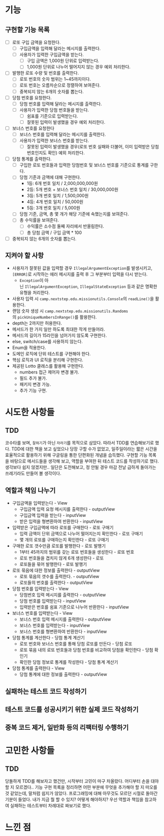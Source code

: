 # 기능
## 구현할 기능 목록
- [ ] 로또 구입 금액을 요청한다.
	- [ ] 구입금액을 입력해 달라는 메시지를 출력한다.
	- [ ] 사용자가 입력한 구입금액을 받는다.
		- [ ] 구입 금액은 1,000원 단위로 입력받는다.
		- [ ] 1,000원 단위로 나누어 떨어지지 않는 경우 예외 처리한다. 
- [ ] 발행한 로또 수량 및 번호를 출력한다.
	- [ ] 로또 번호의 숫자 범위는 1~45까지이다.
	- [ ] 로또 번호는 오름차순으로 정렬하여 보여준다.
	- [ ] 중복되지 않는 6개의 숫자를 뽑는다.
- [ ] 당첨 번호를 요청한다.
	- [ ] 당첨 번호를 입력해 달라는 메시지를 출력한다.
	- [ ] 사용자가 입력한 당첨 번호들을 받는다.
		- [ ] 쉼표를 기준으로 입력받는다.
		- [ ] 잘못된 입력이 발생했을 경우 예외 처리한다.
- [ ] 보너스 번호를 요청한다
	- [ ] 보너스 번호를 입력해 달라는 메시지를 출력한다.
	- [ ] 사용자가 입력한 보너스 번호를 받는다.
		- [ ] 잘못된 입력이 발생했을 경우(로또 번호 실패와 더불어, 이미 입력받은 당첨번호인지도 확인) 예외 처리한다.
- [ ] 당첨 통계를 출력한다.
	- [ ] 구입한 로또 번호들과 입력한 당첨번호 및 보너스 번호를 기준으로 통계를 구한다.
	- [ ] 당첨 기준과 금액에 대해 구현한다.
		- 1등: 6개 번호 일치 / 2,000,000,000원
		- 2등: 5개 번호 + 보너스 번호 일치 / 30,000,000원
		- 3등: 5개 번호 일치 / 1,500,000원
		- 4등: 4개 번호 일치 / 50,000원
		- 5등: 3개 번호 일치 / 5,000원
	- [ ] 당첨 기준, 금액, 총 몇 개가 해당 기준에 속했는지를 보여준다.
	- [ ] 총 수익률을 보여준다.
		- [ ] 수익률은 소수점 둘째 자리에서 반올림한다.
		- [ ] 총 당첨 금액 / 구입 금액 * 100
- [ ] 중복되지 않는 6개의 숫자를 뽑는다.
## 지켜야 할 사항
- 사용자가 잘못된 값을 입력할 경우 `IllegalArgumentException`를 발생시키고, `[ERROR]`로 시작하는 에러 메시지를 출력 후 그 부분부터 입력을 다시 받는다.
	- `Exception`이 아닌 `IllegalArgumentException`, `IllegalStateException` 등과 같은 명확한 유형을 처리한다.
- 사용자 입력 시 `camp.nextstep.edu.missionutils.Console`의 `readLine()`을 활용한다.
- 랜덤 숫자 생성 시 `camp.nextstep.edu.missionutils.Randoms`의 `pickUniqueNumbersInRange()`를 활용한다.
- depth는 2까지만 허용한다.
- 메서드가 한 가지 일만 하도록 최대한 작게 만들어라.
- 메서드의 길이가 15라인을 넘어가지 않도록 구현한다.
- else, switch/case를 사용하지 않는다.
- Enum을 적용한다.
- 도메인 로직에 단위 테스트를 구현해야 한다.
- 핵심 로직과 UI 로직을 분리해 구현한다.
- 제공된 Lotto 클래스를 활용해 구현한다.
	- numbers 접근 제어자 변경 불가.
	- 필드 추가 불가.
	- 패키지 변경 가능.
	- 추가 기능 구현.
# 시도한 사항들
## TDD
코수타를 보며, `잘하기`가 아닌 `자라기`를 목적으로 삼았다. 따라서 TDD를 연습해보기로 했다.
TDD에 대한 책을 보고 싶었으나 당장 구할 수가 없었고, 일주일이라는 짧은 시간을 효율적으로 활용하기 위해 구글링을 통한 단편화된 개념을 습득했다.
구현할 기능 목록을 바탕으로 메서드들을 생각해 보고, 역할을 부여한 뒤 테스트 코드를 작성하기로 했다.
생각보다 쉽지 않겠지만.. 일단은 도전해보고, 정 안될 경우 마감 전날 급하게 돌아가는 쓰레기라도 만들어 볼 생각이다.
## 역할과 책임 나누기
- 구입금액을 입력받는다 - View
	- 구입금액 입력 요청 메시지를 출력한다 - outputView
	- 구입금액 입력을 받는다 - inputView
	- 받은 입력을 형변환하여 반환한다 - inputView
- 입력받은 구입금액에 따라 로또를 구매한다 - 로또 구매기
	- 입력 금액이 단위 금액으로 나누어 떨어지는지 확인한다 - 로또 구매기
	- 몇 개의 로또를 구매하는지 확인한다 - 로또 구매기
- 구매한 로또 갯수만큼 로또를 발행한다 - 로또 발행기
	- 1부터 45까지의 범위를 갖는 로또 번호들을 생성한다 - 로또 번호
	- 로또 번호들을 겹치지 않게 6개 생성한다 - 로또
	- 로또들을 묶어 발행한다 - 로또 발행기
- 로또 묶음에 대한 정보를 출력한다 - outputView
	- 로또 묶음의 갯수를 출력한다. - outputView
	- 로또들의 번호를 출력한다 - outputView
- 당첨 번호를 입력받는다 - View
	- 당첨번호 입력 메시지를 출력한다 - outputView
	- 당첨 번호를 입력받는다 - inputView
	- 입력받은 번호를 쉼표 기준으로 나누어 반환한다 - inputView
- 보너스 번호를 입력받는다 - View
	- 보너스 번호 입력 메시지를 출력한다 - outputView
	- 보너스 번호를 입력받는다 - inputView
	- 보너스 번호를 형변환하여 반환한다 - inputView
- 당첨 통계를 계산한다 - 당첨 통계 계산기
	- 로또 번호와 보너스 번호를 통해 당첨 로또를 만든다 - 당첨 로또
	- 로또 묶음 내의 로또 번호들과 당첨 번호를 비교하여 당첨을 확인한다 - 당첨 확인기
	- 확인한 당첨 정보로 통계를 작성한다 - 당첨 통계 계산기
- 당첨 통계를 출력한다 - View
	- 당첨 통계에 대한 정보를 출력한다 -  outputView
## 실패하는 테스트 코드 작성하기
## 테스트 코드를 성공시키기 위한 실제 코드 작성하기
## 중복 코드 제거, 일반화 등의 리팩터링 수행하기
# 고민한 사항들
## TDD
당돌하게 TDD를 해보자고 했건만, 시작부터 고민이 마구 차올랐다.
어디부터 손을 대야 할 지 모르겠다..
기능 구현 목록을 정리하면 어떤 부분에 무엇을 추가해야 할 지 떠오를 것 같았는데, 말처럼 쉽지가 않았다.
프로그래밍에 대해 아무것도 모르던 시절로 돌아간 기분이 들었다. 내가 지금 뭘 할 수 있지? 어떻게 해야하지?
우선 역할과 책임을 참고하여 실패하는 테스트부터 차례대로 짜보기로 했다.
# 느낀 점